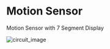 # Motion Sensor

Motion Sensor with 7 Segment Display

![circuit_image](https://github.com/berkayguzel06/Arduino_Projects/assets/98205992/26b05b2a-db8b-4a3b-af21-41d8b95ff7d7)
